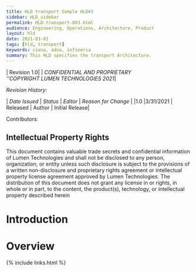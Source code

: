 ```yaml
---
title: HLD transport Sample HLD#3
sidebar: HLD_sidebar
permalink: HLD-transport-003.html
audience: Engineering, Operations, Architecture, Product
layout: hld
date: 2021-03-01
tags: [hld, transport]
keywords: ciena, adva, infineria
summary: This HLD specifies the transport Architecture.
---
```


|  Revision 1.0|
| *CONFIDENTIAL AND PROPRIETARY<br> ''COPYRIGHT LUMEN TECHNOLOGIES 2021*|


*Revision History:*

| *Date Issued* | *Status* | *Editor* | *Reason for Change* |
|1.0 |3/31/2021 | Released | Author | Initial Release|

 Contributors:

## Intellectual Property Rights

This document contains valuable trade secrets and confidential information of Lumen Technologies and shall not be disclosed to any person, organization, or entity unless such disclosure is subject to the provisions of a written non-disclosure and proprietary rights agreement or intellectual property license agreement approved by Lumen Technologies. The distribution of this document does not grant any license in or rights, in whole or in part, to the content, the product(s), technology, or intellectual property described herein

# Introduction

# Overview


{% include links.html %}
